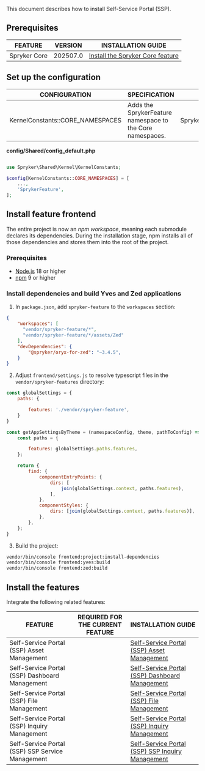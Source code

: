 








This document describes how to install Self-Service Portal (SSP).

## Prerequisites

| FEATURE                             | VERSION | INSTALLATION GUIDE  |
|----------------------------------| ------- | ------------------ |
| Spryker Core  | 202507.0 | [Install the Spryker Core feature](/docs/pbc/all/miscellaneous/latest/install-and-upgrade/install-features/install-the-spryker-core-feature.html)  |


## Set up the configuration

| CONFIGURATION                                                  | SPECIFICATION                                                                                          | NAMESPACE                |
|----------------------------------------------------------------|--------------------------------------------------------------------------------------------------------|--------------------------|
| KernelConstants::CORE_NAMESPACES                               | Adds the SprykerFeature namespace to the Core namespaces.                                                       | Spryker\Shared\Kernel\KernelConstants       |

**config/Shared/config_default.php**

```php

use Spryker\Shared\Kernel\KernelConstants;

$config[KernelConstants::CORE_NAMESPACES] = [
    ...,
    'SprykerFeature',
];

```

## Install feature frontend

The entire project is now an *npm workspace*, meaning each submodule declares its dependencies. During the installation stage, npm installs all of those dependencies and stores them into the root of the project.

### Prerequisites

- [Node.js](https://nodejs.org/en/download/package-manager) 18 or higher
- [npm](https://docs.npmjs.com/downloading-and-installing-node-js-and-npm/) 9 or higher


### Install dependencies and build Yves and Zed applications

1. In `package.json`, add `spryker-feature` to the `workspaces` section:

```json
{
    "workspaces": [
      "vendor/spryker-feature/*",
      "vendor/spryker-feature/*/assets/Zed"
    ],
    "devDependencies": {
        "@spryker/oryx-for-zed": "~3.4.5",
    }
}
```

2. Adjust `frontend/settings.js` to resolve typescript files in the `vendor/spryker-features` directory:

```javascript
const globalSettings = {
    paths: {

        features: './vendor/spryker-feature',
    }
}

const getAppSettingsByTheme = (namespaceConfig, theme, pathToConfig) => {
    const paths = {

        features: globalSettings.paths.features,
    };

    return {
        find: {
            componentEntryPoints: {
                dirs: [
                    join(globalSettings.context, paths.features),
                ],
            },
            componentStyles: {
                dirs: [join(globalSettings.context, paths.features)],
            },
        },
    };
}
```

3. Build the project:

```bash
vendor/bin/console frontend:project:install-dependencies
vendor/bin/console frontend:yves:build
vendor/bin/console frontend:zed:build
```

## Install the features

Integrate the following related features:

| FEATURE                                          | REQUIRED FOR THE CURRENT FEATURE | INSTALLATION GUIDE                                                                                                                              |
|--------------------------------------------------|----------------------------------|-------------------------------------------------------------------------------------------------------------------------------------------------|
| Self-Service Portal (SSP) Asset Management       |                                  | [Self-Service Portal (SSP) Asset Management](/docs/pbc/all/self-service-portal/latest/install/install-the-ssp-asset-management-feature)         |
| Self-Service Portal (SSP) Dashboard Management   |                                  | [Self-Service Portal (SSP) Dashboard Management](/docs/pbc/all/self-service-portal/latest/install/install-the-ssp-dashboard-management-feature) |
| Self-Service Portal (SSP) File Management        |                                  | [Self-Service Portal (SSP) File Management](/docs/pbc/all/self-service-portal/latest/install/install-the-ssp-file-management-feature)           |
| Self-Service Portal (SSP) Inquiry Management     |                                  | [Self-Service Portal (SSP) Inquiry Management](/docs/pbc/all/self-service-portal/latest/install/install-the-ssp-inquiry-management-feature)     |
| Self-Service Portal (SSP) SSP Service Management |                                  | [Self-Service Portal (SSP) SSP Inquiry Management](/docs/pbc/all/self-service-portal/latest/install/install-the-ssp-service-management-feature) |
